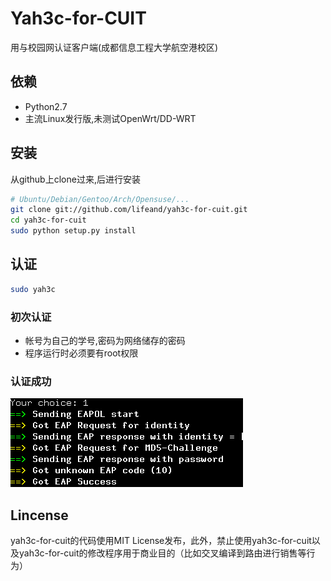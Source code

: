 # Yah3c-for-CUIT

用与校园网认证客户端(成都信息工程大学航空港校区)

## 依赖

* Python2.7
* 主流Linux发行版,未测试OpenWrt/DD-WRT

## 安装

从github上clone过来,后进行安装

```bash
# Ubuntu/Debian/Gentoo/Arch/Opensuse/...
git clone git://github.com/lifeand/yah3c-for-cuit.git
cd yah3c-for-cuit
sudo python setup.py install
```

## 认证

```bash
sudo yah3c
```
### 初次认证

* 帐号为自己的学号,密码为网络储存的密码
* 程序运行时必须要有root权限

### 认证成功

 ![](images/success.png)


## Lincense

yah3c-for-cuit的代码使用MIT License发布，此外，禁止使用yah3c-for-cuit以及yah3c-for-cuit的修改程序用于商业目的（比如交叉编译到路由进行销售等行为）

